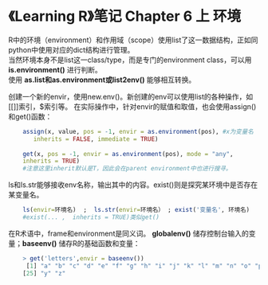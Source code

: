 # 《Learning R》笔记 Chapter 6 上 环境

R中的环境（environment）和作用域（scope）使用list了这一数据结构，正如同python中使用对应的dict结构进行管理。  
当然环境本身不是list这一class/type，而是专门的environment class，可以用 **is.environment()** 进行判断。  
使用 **as.list和as.environment或list2env()** 能够相互转换。

创建一个新的envir，使用new.env()。新创建的env可以使用list的各种操作，如[[]]索引，$索引等。
在实际操作中，针对envir的赋值和取值，也会使用assign()和get()函数：
```r
    assign(x, value, pos = -1, envir = as.environment(pos), #x为变量名
       inherits = FALSE, immediate = TRUE) 
    
    get(x, pos = -1, envir = as.environment(pos), mode = "any",
    inherits = TRUE)
    #注意这里inherit默认是T，因此会在parent environment中也进行搜寻。
```
ls和ls.str能够接收env名称，输出其中的内容。exist()则是探究某环境中是否存在某变量名。
```r
    ls(envir=环境名)  ;  ls.str(envir=环境名） ; exist('变量名', 环境名)
    #exist(... ,  inherits = TRUE)类似get()
```
在R术语中，frame和environment是同义词。
**globalenv()** 储存控制台输入的变量；**baseenv()** 储存R的基础函数和变量：
```r
    > get('letters',envir = baseenv())
     [1] "a" "b" "c" "d" "e" "f" "g" "h" "i" "j" "k" "l" "m" "n" "o" "p" "q" "r" "s" "t" "u" "v" "w" "x"
    [25] "y" "z"
```
